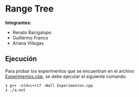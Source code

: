 # Range Tree

**Integrantes:**
- Renato Bacigalupo
- Guillermo Franco
- Ariana Villegas

## Ejecución

Para probar los experimentos que se encuentran en el archivo [Experimentos.cpp](Experimentos.cpp), se debe ejecutar el siguiente comando.

```
❯ g++ -std=c++17 -Wall Experimentos.cpp
❯ ./a.out
```
